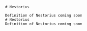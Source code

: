 
    # Nestorius

    Definition of Nestorius coming soon
    # Nestorius
    Definition of Nestorius coming soon